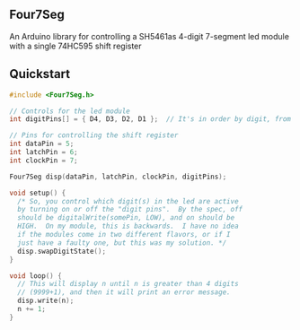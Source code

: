 ## Four7Seg
An Arduino library for controlling a SH5461as 4-digit 7-segment led module with a single 74HC595 shift register


## Quickstart

```cpp
#include <Four7Seg.h>

// Controls for the led module
int digitPins[] = { D4, D3, D2, D1 };  // It's in order by digit, from left to right

// Pins for controlling the shift register
int dataPin = 5;
int latchPin = 6;
int clockPin = 7;

Four7Seg disp(dataPin, latchPin, clockPin, digitPins);

void setup() {
  /* So, you control which digit(s) in the led are active
  by turning on or off the "digit pins".  By the spec, off
  should be digitalWrite(somePin, LOW), and on should be
  HIGH.  On my module, this is backwards.  I have no idea
  if the modules come in two different flavors, or if I
  just have a faulty one, but this was my solution. */
  disp.swapDigitState();
}

void loop() {
  // This will display n until n is greater than 4 digits
  // (9999+1), and then it will print an error message.
  disp.write(n);
  n += 1;
}
```
